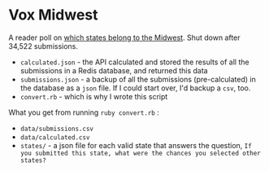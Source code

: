 # Vox Midwest

A reader poll on [which states belong to the Midwest](http://www.vox.com/2016/1/27/10825534/which-states-in-midwest). Shut down after 34,522 submissions.

- `calculated.json` - the API calculated and stored the results of all the submissions in a Redis database, and returned this data
- `submissions.json` - a backup of all the submissions (pre-calculated) in the database as a `json` file. If I could start over, I'd backup a `csv`, too.
- `convert.rb` - which is why I wrote this script

What you get from running `ruby convert.rb` :
- `data/submissions.csv`
- `data/calculated.csv`
- `states/` - a json file for each valid state that answers the question, `If you submitted this state, what were the chances you selected other states?`